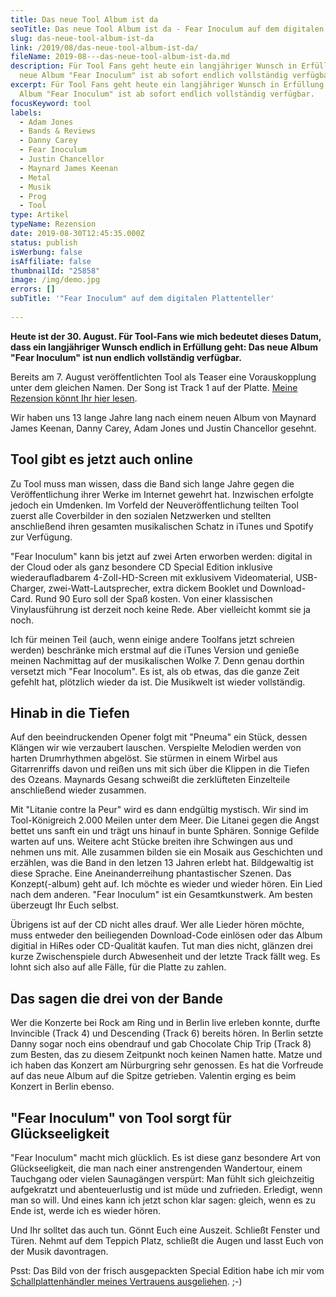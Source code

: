 ```yaml
---
title: Das neue Tool Album ist da
seoTitle: Das neue Tool Album ist da - Fear Inoculum auf dem digitalen Plattenteller
slug: das-neue-tool-album-ist-da
link: /2019/08/das-neue-tool-album-ist-da/
fileName: 2019-08---das-neue-tool-album-ist-da.md
description: Für Tool Fans geht heute ein langjähriger Wunsch in Erfüllung. Das
  neue Album "Fear Inoculum" ist ab sofort endlich vollständig verfügbar.
excerpt: Für Tool Fans geht heute ein langjähriger Wunsch in Erfüllung. Das neue
  Album "Fear Inoculum" ist ab sofort endlich vollständig verfügbar.
focusKeyword: tool
labels:
  - Adam Jones
  - Bands & Reviews
  - Danny Carey
  - Fear Inoculum
  - Justin Chancellor
  - Maynard James Keenan
  - Metal
  - Musik
  - Prog
  - Tool
type: Artikel
typeName: Rezension
date: 2019-08-30T12:45:35.000Z
status: publish
isWerbung: false
isAffiliate: false
thumbnailId: "25858"
image: /img/demo.jpg
errors: []
subTitle: '"Fear Inoculum" auf dem digitalen Plattenteller'
  
---
```


**Heute ist der 30. August. Für Tool-Fans wie mich bedeutet dieses Datum, dass
ein langjähriger Wunsch endlich in Erfüllung geht: Das neue Album "Fear
Inoculum" ist nun endlich vollständig verfügbar.**

Bereits am 7. August veröffentlichten Tool als Teaser eine Vorauskopplung unter
dem gleichen Namen. Der Song ist Track 1 auf der Platte.
[Meine Rezension könnt Ihr hier lesen](/2019/08/bald-kommt-das-neue-tool-album/).

Wir haben uns 13 lange Jahre lang nach einem neuen Album von Maynard James
Keenan, Danny Carey, Adam Jones und Justin Chancellor gesehnt.

## Tool gibt es jetzt auch online

Zu Tool muss man wissen, dass die Band sich lange Jahre gegen die
Veröffentlichung ihrer Werke im Internet gewehrt hat. Inzwischen erfolgte jedoch
ein Umdenken. Im Vorfeld der Neuveröffentlichung teilten Tool zuerst alle
Coverbilder in den sozialen Netzwerken und stellten anschließend ihren gesamten
musikalischen Schatz in iTunes und Spotify zur Verfügung.

"Fear Inoculum" kann bis jetzt auf zwei Arten erworben werden: digital in der
Cloud oder als ganz besondere CD Special Edition inklusive wiederaufladbarem
4-Zoll-HD-Screen mit exklusivem Videomaterial, USB-Charger,
zwei-Watt-Lautsprecher, extra dickem Booklet und Download-Card. Rund 90 Euro
soll der Spaß kosten. Von einer klassischen Vinylausführung ist derzeit noch
keine Rede. Aber vielleicht kommt sie ja noch.

Ich für meinen Teil (auch, wenn einige andere Toolfans jetzt schreien werden)
beschränke mich erstmal auf die iTunes Version und genieße meinen Nachmittag auf
der musikalischen Wolke 7. Denn genau dorthin versetzt mich "Fear Inocolum". Es
ist, als ob etwas, das die ganze Zeit gefehlt hat, plötzlich wieder da ist. Die
Musikwelt ist wieder vollständig.

## Hinab in die Tiefen

Auf den beeindruckenden Opener folgt mit "Pneuma" ein Stück, dessen Klängen wir
wie verzaubert lauschen. Verspielte Melodien werden von harten Drumrhythmen
abgelöst. Sie stürmen in einem Wirbel aus Gitarrenriffs davon und reißen uns mit
sich über die Klippen in die Tiefen des Ozeans. Maynards Gesang schweißt die
zerklüfteten Einzelteile anschließend wieder zusammen.

Mit "Litanie contre la Peur" wird es dann endgültig mystisch. Wir sind im
Tool-Königreich 2.000 Meilen unter dem Meer. Die Litanei gegen die Angst bettet
uns sanft ein und trägt uns hinauf in bunte Sphären. Sonnige Gefilde warten auf
uns. Weitere acht Stücke breiten ihre Schwingen aus und nehmen uns mit. Alle
zusammen bilden sie ein Mosaik aus Geschichten und erzählen, was die Band in den
letzen 13 Jahren erlebt hat. Bildgewaltig ist diese Sprache. Eine
Aneinanderreihung phantastischer Szenen. Das Konzept(-album) geht auf. Ich
möchte es wieder und wieder hören. Ein Lied nach dem anderen. "Fear Inoculum"
ist ein Gesamtkunstwerk. Am besten überzeugt Ihr Euch selbst.

Übrigens ist auf der CD nicht alles drauf. Wer alle Lieder hören möchte, muss
entweder den beiliegenden Download-Code einlösen oder das Album digitial in
HiRes oder CD-Qualität kaufen. Tut man dies nicht, glänzen drei kurze
Zwischenspiele durch Abwesenheit und der letzte Track fällt weg. Es lohnt sich
also auf alle Fälle, für die Platte zu zahlen.

## Das sagen die drei von der Bande

Wer die Konzerte bei Rock am Ring und in Berlin live erleben konnte, durfte
Invincible (Track 4) und Descending (Track 6) bereits hören. In Berlin setzte
Danny sogar noch eins obendrauf und gab Chocolate Chip Trip (Track 8) zum
Besten, das zu diesem Zeitpunkt noch keinen Namen hatte. Matze und ich haben das
Konzert am Nürburgring sehr genossen. Es hat die Vorfreude auf das neue Album
auf die Spitze getrieben. Valentin erging es beim Konzert in Berlin ebenso.

## "Fear Inoculum" von Tool sorgt für Glückseeligkeit

"Fear Inoculum" macht mich glücklich. Es ist diese ganz besondere Art von
Glückseeligkeit, die man nach einer anstrengenden Wandertour, einem Tauchgang
oder vielen Saunagängen verspürt: Man fühlt sich gleichzeitig aufgekratzt und
abenteuerlustig und ist müde und zufrieden. Erledigt, wenn man so will. Und
eines kann ich jetzt schon klar sagen: gleich, wenn es zu Ende ist, werde ich es
wieder hören.

Und Ihr solltet das auch tun. Gönnt Euch eine Auszeit. Schließt Fenster und
Türen. Nehmt auf dem Teppich Platz, schließt die Augen und lasst Euch von der
Musik davontragen.

Psst: Das Bild von der frisch ausgepackten Special Edition habe ich mir vom
[Schallplattenhändler meines Vertrauens ausgeliehen](https://marleenrecords.wordpress.com/).
;-)

  